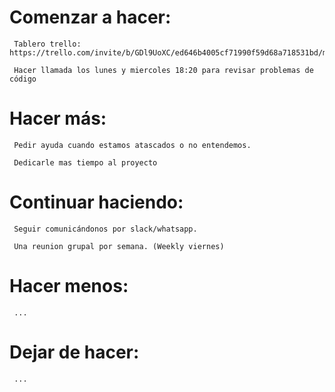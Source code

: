 # Comenzar a hacer:

```
 Tablero trello: https://trello.com/invite/b/GDl9UoXC/ed646b4005cf71990f59d68a718531bd/mrcoffee,
```
```
 Hacer llamada los lunes y miercoles 18:20 para revisar problemas de código
```

# Hacer más:

```
 Pedir ayuda cuando estamos atascados o no entendemos.
```
```
 Dedicarle mas tiempo al proyecto
```

# Continuar haciendo:

```
 Seguir comunicándonos por slack/whatsapp.
```
```
 Una reunion grupal por semana. (Weekly viernes)
```

# Hacer menos:

```
 ...
```

# Dejar de hacer:

```
 ...
```
